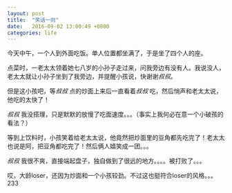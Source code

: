 ```yaml
---
layout: post
title:  "笑话一则"
date:   2016-09-02 13:00:49 +0800
categories: life
---
```


今天中午，一个人到外面吃饭。单人位置都坐满了，于是坐了四个人的座。

点菜时，一老太太领着她七八岁的小孙子走过来，问我旁边有没有人。我说没人，老太太就让小孙子坐到了我旁边，并提醒小孩说，快谢谢*叔叔*。

但是这小孩吧，等*叔叔* 点的炒面上来后一直看着*叔叔* 吃，然后悄声和老太太说，他吃的太快了！

*叔叔* 我没搭理，只是默默的放慢了吃面速度。。。（事实上我何必在意一个小破孩的看法？）

等到上饮料时，小孩笑着给老太太说，他竟然把炒面里的豆角都先吃完了！老太太也说是阿，把豆角都吃完了！然后俩人嬉笑成一团。。。

*叔叔* 我很不爽，直接端起盘子，独自做到了很远的地方。。。。被打败了。。。

哎，大龄loser，还因为炒面和一个小孩较劲。不过这也挺符合loser的风格。。。233